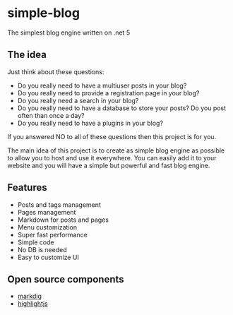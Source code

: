 # simple-blog
The simplest blog engine written on .net 5

## The idea
Just think about these questions:
- Do you really need to have a multiuser posts in your blog?
- Do you really need to provide a registration page in your blog?
- Do you really need a search in your blog?
- Do you really need to have a database to store your posts? Do you post often than once a day?
- Do you really need to have a plugins in your blog?

If you answered NO to all of these questions then this project is for you.

The main idea of this project is to create as simple blog engine as possible to allow you to host and use it everywhere.
You can easily add it to your website and you will have a simple but powerful and fast blog engine.

## Features
- Posts and tags management
- Pages management
- Markdown for posts and pages
- Menu customization
- Super fast performance
- Simple code
- No DB is needed
- Easy to customize UI

## Open source components
- [markdig](https://github.com/lunet-io/markdig)
- [highlightjs](https://github.com/highlightjs/highlight.js)
